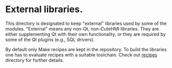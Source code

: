 # External libraries.

This directory is designated to keep "external" libraries used by some of the
modules. "External" means any non-Qt, non-CuteHMI libraries. They are either
supplementing Qt with their own functionality, or they are required by some of
the Qt plugins (e.g., SQL drivers).

By default only Make recipes are kept in the repository. To build the libraries
one has to evaluate recipes with a suitable toolchain. Check out
[recipes](recipes/) directory for further details.

